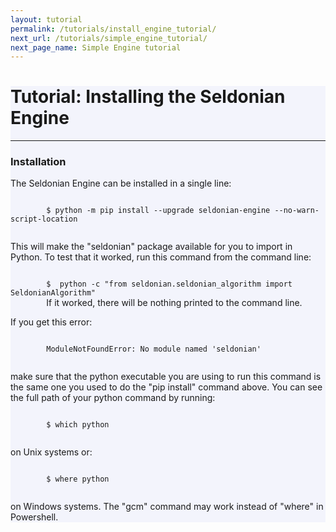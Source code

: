 ```yaml
---
layout: tutorial
permalink: /tutorials/install_engine_tutorial/
next_url: /tutorials/simple_engine_tutorial/
next_page_name: Simple Engine tutorial
---
```


<!-- Main Container -->
<div class="container p-3 my-5 border" style="background-color: #f3f4fc;">
    <h1 class="mb-3">Tutorial: Installing the Seldonian Engine</h1>
    <hr class="my-4">
    <h3> Installation </h3>
    <p> 
        The Seldonian Engine can be installed in a single line:
    </p>
    <p>
        <code>
        $ python -m pip install --upgrade seldonian-engine --no-warn-script-location
        </code>
    </p>
    <p>
        This will make the "seldonian" package available for you to import in Python. To test that it worked, run this command from the command line:
    </p>
    <p> <code>
        $  python -c "from seldonian.seldonian_algorithm import SeldonianAlgorithm"
        </code>  
        If it worked, there will be nothing printed to the command line. 
        </p>
    <p>
        If you get this error:
    </p>
    <p>
        <code> 
        ModuleNotFoundError: No module named 'seldonian'
        </code>
    </p> 
    <p>
        make sure that the python executable you are using to run this command is the same one you used to do the "pip install" command above. You can see the full path of your python command by running:
    </p>
    <p>
        <code>
        $ which python 
        </code>
    </p>
    <p>
        on Unix systems or:
    </p>
    <p>
        <code>
        $ where python 
        </code>
    </p>
    <p>
        on Windows systems. The "gcm" command may work instead of "where" in Powershell.
    </p> 
</div>